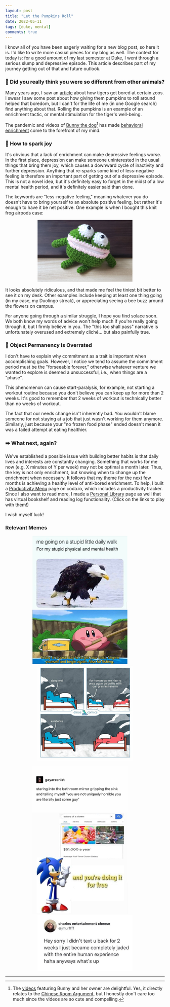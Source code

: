 ```yaml
---
layout: post
title: "Let the Pumpkins Roll"
date: 2022-05-11
tags: [duke, mental]
comments: true
---
```


I know all of you have been eagerly waiting for a new blog post, so here it is. I'd like to write more casual pieces for my blog as well. The context for today is: for a good amount of my last semester at Duke, I went through a serious slump and depressive episode. This article describes part of my journey getting out of that and future outlook. 

### 🐶 Did you really think you were so different from other animals? 

Many years ago, I saw an [article](https://www.sciencedirect.com/science/article/abs/pii/S1558787814000379) about how tigers get bored at certain zoos. I swear I saw some post about how giving them pumpkins to roll around helped that boredom, but I can't for the life of me (in one Google search) find anything about that. Rolling the pumpkins is an example of an enrichment tactic, or mental stimulation for the tiger's well-being. 

The pandemic and videos of [Bunny the dog](https://en.wikipedia.org/wiki/Bunny_(dog))[^1] has made [behavioral enrichment](https://en.wikipedia.org/wiki/Behavioral_enrichment) come to the forefront of my mind. 

### 🎇 How to spark joy 
 
It's obvious that a lack of enrichment can make depressive feelings worse. In the first place, depression can make someone uninterested in the usual things that bring them joy, which causes a downward cycle of inactivity and further depression. Anything that re-sparks some kind of less-negative feeling is therefore an important part of getting out of a depressive episode. This is not a novel idea, but it's definitely easy to forget in the midst of a low mental health period, and it's definitely easier said than done. 

The keywords are "less-negative feeling," meaning whatever you do doesn't have to bring yourself to an absolute positive feeling, but rather it's enough to have it be net positive. One example is when I bought this knit frog airpods case: 

<center> <img src="../images/images/frog-airpods-case.jpg"   alt="frog airpods case" width="300"> </center>

It looks absolutely ridiculous, and that made me feel the tiniest bit better to see it on my desk. Other examples include keeping at least one thing going (in my case, my Duolingo streak), or appreciating seeing a bee buzz around the flowers on campus. 

For anyone going through a similar struggle, I hope you find solace soon. We both know my words of advice won't help much if you're really going through it, but I firmly believe in you. The "this too shall pass" narrative is unfortunately overused and extremely cliché... but also painfully true. 

### 🎈 Object Permanency is Overrated 

I don't have to explain why commitment as a trait is important when accomplishing goals. However, I notice we tend to assume the commitment period must be the "forseeable forever," otherwise whatever venture we wanted to explore is deemed a unsuccessful, i.e., when things are a "phase". 

This phenomenon can cause start-paralysis, for example, not starting a workout routine because you don't believe you can keep up for more than 2 weeks. It's good to remember that 2 weeks of workout is technically better than no weeks of workout. 

The fact that our needs change isn't inherently bad. You wouldn't blame someone for not staying at a job that just wasn't working for them anymore. Similarly, just because your "no frozen food phase" ended doesn't mean it was a failed attempt at eating healthier. 

### ➡️ What next, again? 

We've established a possible issue with building better habits is that daily lives and interests are constantly changing. Something that works for me now (e.g. X minutes of Y per week) may not be optimal a month later. Thus, the key is not only enrichment, but knowing when to change up the enrichment when necessary. It follows that my theme for the next few months is achieving a healthy level of anti-bored enrichment. To help, I built a [Productivity Menu](https://coda.io/@christine-yang/productivity-menu) page on coda.io, which includes a productivity tracker. Since I also want to read more, I made a [Personal Library](https://coda.io/@christine-yang/personal-library) page as well that has virtual bookshelf and reading log functionality. (Click on the links to play with them!)

I wish myself luck! 

### Relevant Memes 

<p align="center"> 
 <img src="../images/images/memes/meme-stupid-walk.jpg"   alt="meme 1" width="300"> 
&nbsp; &nbsp; &nbsp; &nbsp;
 <img src="../images/images/memes/meme-kirby-fishing.jpg"   alt="meme 2" width="300"> 
&nbsp; &nbsp; &nbsp; &nbsp;
 <img src="../images/images/memes/meme-dinos-existence-battle.jpg"   alt="meme 3" width="300"> 
</p>

<p align="center"> 
 <img src="../images/images/memes/meme-uniquely-horrible-some-guy.jpg"   alt="meme 4" width="300"> 
&nbsp; &nbsp; &nbsp; &nbsp;
 <img src="../images/images/memes/meme-sonic-clown-salary.jpg"   alt="meme 5" width="300"> 
&nbsp; &nbsp; &nbsp; &nbsp;
 <img src="../images/images/memes/meme-jaded-human-experience.jpg"   alt="meme 6" width="300"> 
</p>

---

[^1]: The [videos](https://www.instagram.com/whataboutbunny/) featuring Bunny and her owner are delightful. Yes, it directly relates to the [Chinese Room Argument](https://plato.stanford.edu/entries/chinese-room/), but I honestly don't care too much since the videos are so cute and compelling. 
